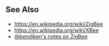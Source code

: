 See Also
--------

* https://en.wikipedia.org/wiki/ZigBee
* https://en.wikipedia.org/wiki/XBee
* [@bendiken's notes on ZigBee](http://ar.to/notes/zigbee)
